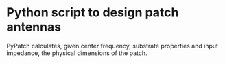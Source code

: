 # Python script to design patch antennas

PyPatch calculates, given center frequency, substrate properties and input impedance,
the physical dimensions of the patch.
